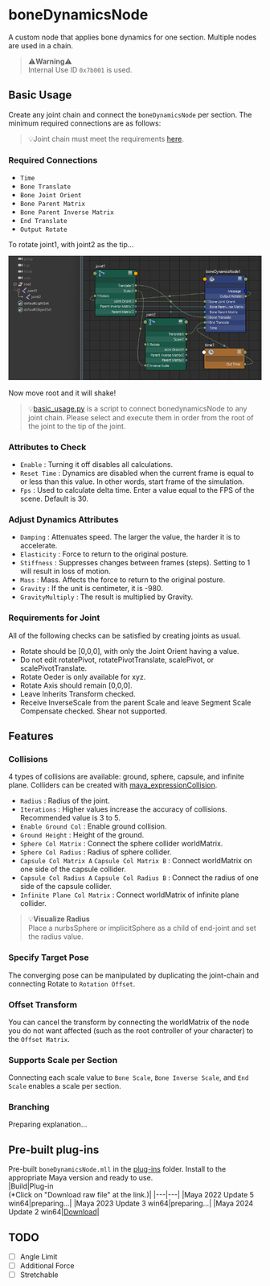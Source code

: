 # boneDynamicsNode

A custom node that applies bone dynamics for one section. Multiple nodes are used in a chain.  

> ⚠**Warning**⚠  
> Internal Use ID `0x7b001` is used.

## Basic Usage
Create any joint chain and connect the `boneDynamicsNode` per section. The minimum required connections are as follows:

> 💡Joint chain must meet the requirements [here](#Requirements-for-Joint).

### Required Connections

- `Time`  
- `Bone Translate`  
- `Bone Joint Orient`  
- `Bone Parent Matrix`  
- `Bone Parent Inverse Matrix`  
- `End Translate`  
- `Output Rotate`  

To rotate joint1, with joint2 as the tip...

![required_connections](.images/required_connections.png)

Now move root and it will shake!

> 💡[basic_usage.py](scripts/basic_usage.py) is a script to connect bonedynamicsNode to any joint chain. Please select and execute them in order from the root of the joint to the tip of the joint.  

### Attributes to Check
- `Enable` : Turning it off disables all calculations.  
- `Reset Time` : Dynamics are disabled when the current frame is equal to or less than this value. In other words, start frame of the simulation.  
- `Fps` : Used to calculate delta time. Enter a value equal to the FPS of the scene. Default is 30.  

### Adjust Dynamics Attributes
- `Damping` : Attenuates speed. The larger the value, the harder it is to accelerate.  
- `Elasticity` : Force to return to the original posture.  
- `Stiffness` : Suppresses changes between frames (steps). Setting to 1 will result in loss of motion.  
- `Mass` : Mass. Affects the force to return to the original posture.  
- `Gravity` : If the unit is centimeter, it is -980.  
- `GravityMultiply` : The result is multiplied by Gravity.  

### Requirements for Joint
All of the following checks can be satisfied by creating joints as usual.  
- Rotate should be [0,0,0], with only the Joint Orient having a value.
- Do not edit rotatePivot, rotatePivotTranslate, scalePivot, or scalePivotTranslate.  
- Rotate Oeder is only available for xyz.  
- Rotate Axis should remain [0,0,0].  
- Leave Inherits Transform checked.  
- Receive InverseScale from the parent Scale and leave Segment Scale Compensate checked. Shear not supported.  

## Features
### Collisions

4 types of collisions are available: ground, sphere, capsule, and infinite plane. Colliders can be created with [maya_expressionCollision](https://github.com/akasaki1211/maya_expressionCollision).  

- `Radius` : Radius of the joint.  
- `Iterations` : Higher values increase the accuracy of collisions. Recommended value is 3 to 5.  
- `Enable Ground Col` : Enable ground collision.  
- `Ground Height` : Height of the ground.  
- `Sphere Col Matrix` : Connect the sphere collider worldMatrix.  
- `Sphere Col Radius` : Radius of sphere collider.  
- `Capsule Col Matrix A` `Capsule Col Matrix B` : Connect worldMatrix on one side of the capsule collider.  
- `Capsule Col Radius A` `Capsule Col Radius B` : Connect the radius of one side of the capsule collider.  
- `Infinite Plane Col Matrix` : Connect worldMatrix of infinite plane collider.  

> 💡**Visualize Radius**  
> Place a nurbsSphere or implicitSphere as a child of end-joint and set the radius value.

### Specify Target Pose

The converging pose can be manipulated by duplicating the joint-chain and connecting Rotate to `Rotation Offset`.  

### Offset Transform

You can cancel the transform by connecting the worldMatrix of the node you do not want affected (such as the root controller of your character) to the `Offset Matrix`.

### Supports Scale per Section
Connecting each scale value to `Bone Scale`, `Bone Inverse Scale`, and `End Scale` enables a scale per section.  

### Branching
Preparing explanation...

## Pre-built plug-ins
Pre-built `boneDynamicsNode.mll` in the [plug-ins](./plug-ins) folder. Install to the appropriate Maya version and ready to use.  
|Build|Plug-in<br>(*Click on "Download raw file" at the link.)|
|---|---|
|Maya 2022 Update 5 win64|preparing...|
|Maya 2023 Update 3 win64|preparing...|
|Maya 2024 Update 2 win64|[Download](./plug-ins/2024/colDetectionNode.mll)|

## TODO
- [ ] Angle Limit  
- [ ] Additional Force  
- [ ] Stretchable